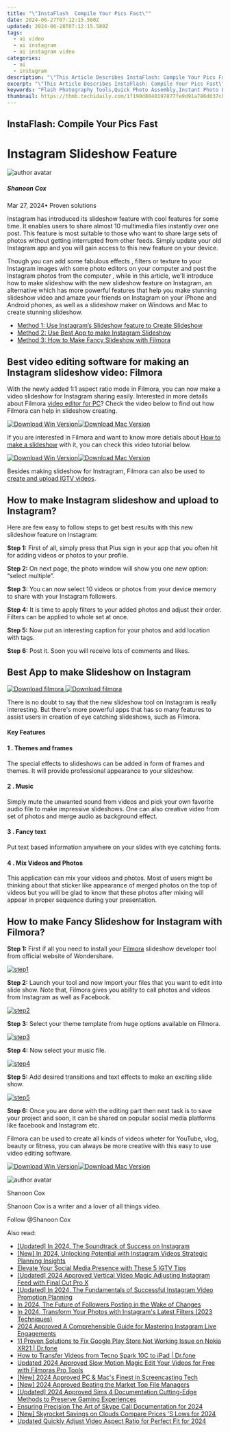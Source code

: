 ```yaml
---
title: "\"InstaFlash  Compile Your Pics Fast\""
date: 2024-06-27T07:12:15.580Z
updated: 2024-06-28T07:12:15.580Z
tags:
  - ai video
  - ai instagram
  - ai instagram video
categories:
  - ai
  - instagram
description: "\"This Article Describes InstaFlash: Compile Your Pics Fast\""
excerpt: "\"This Article Describes InstaFlash: Compile Your Pics Fast\""
keywords: "Flash Photography Tools,Quick Photo Assembly,Instant Photo Editing,Rapid Image Processing,Professional Portrait Compilation,Faster Picture Organization,Swift Image Collage Creation"
thumbnail: https://thmb.techidaily.com/1f190d8040197877fe9d91a786d037cb715f0068f8eaaf0f310614210c430f98.jpg
---
```


## InstaFlash: Compile Your Pics Fast

# Instagram Slideshow Feature


![author avatar](https://images.wondershare.com/filmora/article-images/shannon-cox.jpg)

##### Shanoon Cox

 Mar 27, 2024• Proven solutions

Instagram has introduced its slideshow feature with cool features for some time. It enables users to share almost 10 multimedia files instantly over one post. This feature is most suitable to those who want to share large sets of photos without getting interrupted from other feeds. Simply update your old Instagram app and you will gain access to this new feature on your device.

Though you can add some fabulous effects , filters or texture to your Instagram images with some photo editors on your computer and post the Instagram photos from the computer , while in this article, we'll introduce how to make slideshow with the new slideshow feature on Instagram, an alternative which has more powerful features that help you make stunning slideshow video and amaze your friends on Instagram on your iPhone and Android phones, as well as a slideshow maker on Windows and Mac to create stunning slideshow.

* [Method 1: Use Instagram’s Slideshow feature to Create Slideshow](#part1)
* [Method 2: Use Best App to make Instagram Slideshow](#part2)
* [Method 3: How to Make Fancy Slideshow with Filmora](#part3)

## Best video editing software for making an Instagram slideshow video: Filmora

With the newly added 1:1 aspect ratio mode in Filmora, you can now make a video slideshow for Instagram sharing easily. Interested in more details about Filmora [video editor for PC](https://tools.techidaily.com/wondershare/filmora/download/)? Check the video below to find out how Filmora can help in slideshow creating.

[![Download Win Version](https://images.wondershare.com/filmora/guide/download-btn-win.jpg)](https://tools.techidaily.com/wondershare/filmora/download/)[![Download Mac Version](https://images.wondershare.com/filmora/guide/download-btn-mac.jpg)](https://tools.techidaily.com/wondershare/filmora/download/)

If you are interested in Filmora and want to know more detials about [How to make a slideshow](https://tools.techidaily.com/wondershare/filmora/download/) with it, you can check this video tutorial below.

[![Download Win Version](https://images.wondershare.com/filmora/guide/download-btn-win.jpg)](https://tools.techidaily.com/wondershare/filmora/download/)[![Download Mac Version](https://images.wondershare.com/filmora/guide/download-btn-mac.jpg)](https://tools.techidaily.com/wondershare/filmora/download/)

Besides making slideshow for Instragram, Filmora can also be used to [create and upload IGTV videos](https://tools.techidaily.com/wondershare/filmora/download/).

## How to make Instagram slideshow and upload to Instagram?

Here are few easy to follow steps to get best results with this new slideshow feature on Instagram:

**Step 1:** First of all, simply press that Plus sign in your app that you often hit for adding videos or photos to your profile.

**Step 2:** On next page, the photo window will show you one new option: “select multiple”.

**Step 3:** You can now select 10 videos or photos from your device memory to share with your Instagram followers.

**Step 4:** It is time to apply filters to your added photos and adjust their order. Filters can be applied to whole set at once.

**Step 5:** Now put an interesting caption for your photos and add location with tags.

**Step 6:** Post it. Soon you will receive lots of comments and likes.

## Best App to make Slideshow on Instagram

[![Download filmora](https://images.wondershare.com/filmora/guide/google_play.jpg) ](https://app.adjust.com/w06dr6m%5F19za1f6) [![Download filmora](https://images.wondershare.com/filmora/guide/apple_store.jpg)](https://app.adjust.com/w06dr6m%5F19za1f6)

There is no doubt to say that the new slideshow tool on Instagram is really interesting. But there's more powerful apps that has so many features to assist users in creation of eye catching slideshows, such as Filmora.

#### Key Features

#### 1 . Themes and frames

The special effects to slideshows can be added in form of frames and themes. It will provide professional appearance to your slideshow.

#### 2 . Music

Simply mute the unwanted sound from videos and pick your own favorite audio file to make impressive slideshows. One can also creative video from set of photos and merge audio as background effect.

#### 3 . Fancy text

Put text based information anywhere on your slides with eye catching fonts.

#### 4 . Mix Videos and Photos

This application can mix your videos and photos. Most of users might be thinking about that sticker like appearance of merged photos on the top of videos but you will be glad to know that these photos after mixing will appear in proper sequence during your presentation.

## How to make Fancy Slideshow for Instagram with Filmora?

**Step 1:** First if all you need to install your [Filmora](https://tools.techidaily.com/wondershare/filmora/download/) slideshow developer tool from official website of Wondershare.

[![step1](https://images.wondershare.com/filmora/article-images/instagram-step1.PNG)](https://tools.techidaily.com/wondershare/filmora/download/)

**Step 2:** Launch your tool and now import your files that you want to edit into slide show. Note that, Filmora gives you ability to call photos and videos from Instagram as well as Facebook.

[![step2](https://images.wondershare.com/filmora/article-images/instagram-step2.PNG)](https://tools.techidaily.com/wondershare/filmora/download/)

**Step 3:** Select your theme template from huge options available on Filmora.

[![step3](https://images.wondershare.com/filmora/article-images/instagram-step3.PNG)](https://tools.techidaily.com/wondershare/filmora/download/)

**Step 4:** Now select your music file.

[![step4](https://images.wondershare.com/filmora/article-images/instagram-step4.PNG)](https://tools.techidaily.com/wondershare/filmora/download/)

**Step 5:** Add desired transitions and text effects to make an exciting slide show.

[![step5](https://images.wondershare.com/filmora/article-images/instagram-step5.PNG)](https://tools.techidaily.com/wondershare/filmora/download/)

**Step 6:** Once you are done with the editing part then next task is to save your project and soon, it can be shared on popular social media platforms like facebook and Instagram etc.

Filmora can be used to create all kinds of videos wheter for YouTube, vlog, beauty or fitness, you can always be more creative with this easy to use video editing software.

[![Download Win Version](https://images.wondershare.com/filmora/guide/download-btn-win.jpg)](https://tools.techidaily.com/wondershare/filmora/download/)[![Download Mac Version](https://images.wondershare.com/filmora/guide/download-btn-mac.jpg)](https://tools.techidaily.com/wondershare/filmora/download/)


![author avatar](https://images.wondershare.com/filmora/article-images/shannon-cox.jpg)

Shanoon Cox

Shanoon Cox is a writer and a lover of all things video.

Follow @Shanoon Cox

<span class="atpl-alsoreadstyle">Also read:</span>
<div><ul>
<li><a href="https://instagram-clips.techidaily.com/updated-in-2024-the-soundtrack-of-success-on-instagram/"><u>[Updated] In 2024, The Soundtrack of Success on Instagram</u></a></li>
<li><a href="https://instagram-clips.techidaily.com/new-in-2024-unlocking-potential-with-instagram-videos-strategic-planning-insights/"><u>[New] In 2024, Unlocking Potential with Instagram Videos  Strategic Planning Insights</u></a></li>
<li><a href="https://instagram-clips.techidaily.com/elevate-your-social-media-presence-with-these-5-igtv-tips/"><u>Elevate Your Social Media Presence with These 5 IGTV Tips</u></a></li>
<li><a href="https://instagram-clips.techidaily.com/updated-2024-approved-vertical-video-magic-adjusting-instagram-feed-with-final-cut-pro-x/"><u>[Updated] 2024 Approved  Vertical Video Magic  Adjusting Instagram Feed with Final Cut Pro X</u></a></li>
<li><a href="https://instagram-clips.techidaily.com/updated-in-2024-the-fundamentals-of-successful-instagram-video-promotion-planning/"><u>[Updated] In 2024, The Fundamentals of Successful Instagram Video Promotion Planning</u></a></li>
<li><a href="https://instagram-clips.techidaily.com/in-2024-the-future-of-followers-posting-in-the-wake-of-changes/"><u>In 2024, The Future of Followers  Posting in the Wake of Changes</u></a></li>
<li><a href="https://instagram-clips.techidaily.com/in-2024-transform-your-photos-with-instagrams-latest-filters-2023-techniques/"><u>In 2024, Transform Your Photos with Instagram's Latest Filters (2023 Techniques)</u></a></li>
<li><a href="https://instagram-clips.techidaily.com/2024-approved-a-comprehensible-guide-for-mastering-instagram-live-engagements/"><u>2024 Approved  A Comprehensible Guide for Mastering Instagram Live Engagements</u></a></li>
<li><a href="https://howto.techidaily.com/11-proven-solutions-to-fix-google-play-store-not-working-issue-on-nokia-xr21-drfone-by-drfone-fix-android-problems-fix-android-problems/"><u>11 Proven Solutions to Fix Google Play Store Not Working Issue on Nokia XR21 | Dr.fone</u></a></li>
<li><a href="https://android-transfer.techidaily.com/how-to-transfer-videos-from-tecno-spark-10c-to-ipad-drfone-by-drfone-transfer-from-android-transfer-from-android/"><u>How to Transfer Videos from Tecno Spark 10C to iPad | Dr.fone</u></a></li>
<li><a href="https://video-content-creator.techidaily.com/updated-2024-approved-slow-motion-magic-edit-your-videos-for-free-with-filmoras-pro-tools/"><u>Updated 2024 Approved Slow Motion Magic Edit Your Videos for Free with Filmoras Pro Tools</u></a></li>
<li><a href="https://video-screen-grab.techidaily.com/new-2024-approved-pc-and-macs-finest-in-screencasting-tech/"><u>[New] 2024 Approved  PC & Mac's Finest in Screencasting Tech</u></a></li>
<li><a href="https://screen-video-capture.techidaily.com/new-2024-approved-beating-the-market-top-file-managers/"><u>[New] 2024 Approved  Beating the Market  Top File Managers</u></a></li>
<li><a href="https://screen-activity-recording.techidaily.com/updated-2024-approved-sims-4-documentation-cutting-edge-methods-to-preserve-gaming-experiences/"><u>[Updated] 2024 Approved  Sims 4 Documentation  Cutting-Edge Methods to Preserve Gaming Experiences</u></a></li>
<li><a href="https://desktop-recording.techidaily.com/ensuring-precision-the-art-of-skype-call-documentation-for-2024/"><u>Ensuring Precision  The Art of Skype Call Documentation for 2024</u></a></li>
<li><a href="https://article-helps.techidaily.com/new-skyrocket-savings-on-clouds-compare-prices-s-lows-for-2024/"><u>[New] Skyrocket Savings on Clouds  Compare Prices 'S Lows for 2024</u></a></li>
<li><a href="https://smart-video-editing.techidaily.com/updated-quickly-adjust-video-aspect-ratio-for-perfect-fit-for-2024/"><u>Updated Quickly Adjust Video Aspect Ratio for Perfect Fit for 2024</u></a></li>
</ul></div>

<ins class="adsbygoogle"
      style="display:block"
      data-ad-client="ca-pub-7571918770474297"
      data-ad-slot="8358498916"
      data-ad-format="auto"
      data-full-width-responsive="true"></ins>